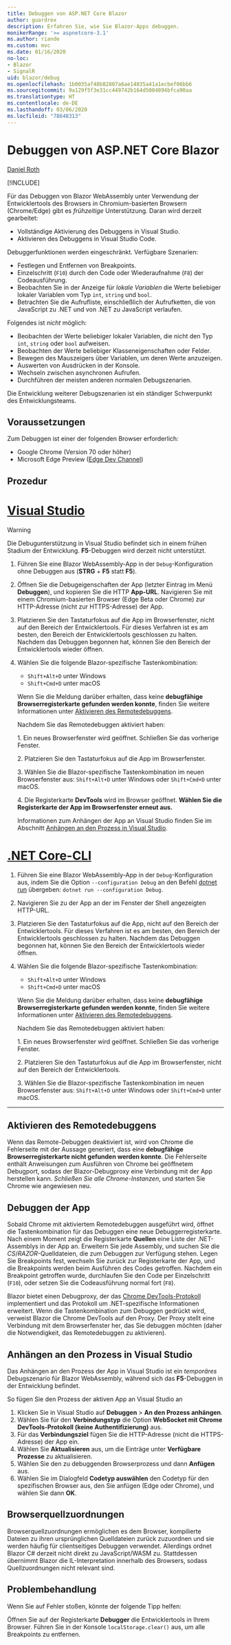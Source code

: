 ```yaml
---
title: Debuggen von ASP.NET Core Blazor
author: guardrex
description: Erfahren Sie, wie Sie Blazor-Apps debuggen.
monikerRange: '>= aspnetcore-3.1'
ms.author: riande
ms.custom: mvc
ms.date: 01/16/2020
no-loc:
- Blazor
- SignalR
uid: blazor/debug
ms.openlocfilehash: 1b0035af48b82807a6ae14835a41a1ecbef06bb6
ms.sourcegitcommit: 9a129f5f3e31cc449742b164d5004894bfca90aa
ms.translationtype: HT
ms.contentlocale: de-DE
ms.lasthandoff: 03/06/2020
ms.locfileid: "78648313"
---
```

# <a name="debug-aspnet-core-blazor"></a>Debuggen von ASP.NET Core Blazor

[Daniel Roth](https://github.com/danroth27)

[!INCLUDE[](~/includes/blazorwasm-preview-notice.md)]

Für das Debuggen von Blazor WebAssembly unter Verwendung der Entwicklertools des Browsers in Chromium-basierten Browsern (Chrome/Edge) gibt es *frühzeitige* Unterstützung. Daran wird derzeit gearbeitet:

* Vollständige Aktivierung des Debuggens in Visual Studio.
* Aktivieren des Debuggens in Visual Studio Code.

Debuggerfunktionen werden eingeschränkt. Verfügbare Szenarien:

* Festlegen und Entfernen von Breakpoints.
* Einzelschritt (`F10`) durch den Code oder Wiederaufnahme (`F8`) der Codeausführung.
* Beobachten Sie in der Anzeige für *lokale Variablen* die Werte beliebiger lokaler Variablen vom Typ `int`, `string` und `bool`.
* Betrachten Sie die Aufrufliste, einschließlich der Aufrufketten, die von JavaScript zu .NET und von .NET zu JavaScript verlaufen.

Folgendes ist *nicht* möglich:

* Beobachten der Werte beliebiger lokaler Variablen, die nicht den Typ `int`, `string` oder `bool` aufweisen.
* Beobachten der Werte beliebiger Klasseneigenschaften oder Felder.
* Bewegen des Mauszeigers über Variablen, um deren Werte anzuzeigen.
* Auswerten von Ausdrücken in der Konsole.
* Wechseln zwischen asynchronen Aufrufen.
* Durchführen der meisten anderen normalen Debugszenarien.

Die Entwicklung weiterer Debugszenarien ist ein ständiger Schwerpunkt des Entwicklungsteams.

## <a name="prerequisites"></a>Voraussetzungen

Zum Debuggen ist einer der folgenden Browser erforderlich:

* Google Chrome (Version 70 oder höher)
* Microsoft Edge Preview ([Edge Dev Channel](https://www.microsoftedgeinsider.com))

## <a name="procedure"></a>Prozedur

# <a name="visual-studio"></a>[Visual Studio](#tab/visual-studio)

> [!WARNING]
> Die Debugunterstützung in Visual Studio befindet sich in einem frühen Stadium der Entwicklung. **F5**-Debuggen wird derzeit nicht unterstützt.

1. Führen Sie eine Blazor WebAssembly-App in der `Debug`-Konfiguration ohne Debuggen aus (**STRG** + **F5** statt **F5**).
1. Öffnen Sie die Debugeigenschaften der App (letzter Eintrag im Menü **Debuggen**), und kopieren Sie die HTTP **App-URL**. Navigieren Sie mit einem Chromium-basierten Browser (Edge Beta oder Chrome) zur HTTP-Adresse (nicht zur HTTPS-Adresse) der App.
1. Platzieren Sie den Tastaturfokus auf die App im Browserfenster, nicht auf den Bereich der Entwicklertools. Für dieses Verfahren ist es am besten, den Bereich der Entwicklertools geschlossen zu halten. Nachdem das Debuggen begonnen hat, können Sie den Bereich der Entwicklertools wieder öffnen.
1. Wählen Sie die folgende Blazor-spezifische Tastenkombination:

   * `Shift+Alt+D` unter Windows
   * `Shift+Cmd+D` unter macOS

   Wenn Sie die Meldung darüber erhalten, dass keine **debugfähige Browserregisterkarte gefunden werden konnte**, finden Sie weitere Informationen unter [Aktivieren des Remotedebuggens](#enable-remote-debugging).
   
   Nachdem Sie das Remotedebuggen aktiviert haben:
   
   1\. Ein neues Browserfenster wird geöffnet. Schließen Sie das vorherige Fenster.

   2\. Platzieren Sie den Tastaturfokus auf die App im Browserfenster.

   3\. Wählen Sie die Blazor-spezifische Tastenkombination im neuen Browserfenster aus: `Shift+Alt+D` unter Windows oder `Shift+Cmd+D` unter macOS.

   4\. Die Registerkarte **DevTools** wird im Browser geöffnet. **Wählen Sie die Registerkarte der App im Browserfenster erneut aus.**

   Informationen zum Anhängen der App an Visual Studio finden Sie im Abschnitt [Anhängen an den Prozess in Visual Studio](#attach-to-process-in-visual-studio).

# <a name="net-core-cli"></a>[.NET Core-CLI](#tab/netcore-cli/)

1. Führen Sie eine Blazor WebAssembly-App in der `Debug`-Konfiguration aus, indem Sie die Option `--configuration Debug` an den Befehl [dotnet run](/dotnet/core/tools/dotnet-run) übergeben: `dotnet run --configuration Debug`.
1. Navigieren Sie zu der App an der im Fenster der Shell angezeigten HTTP-URL.
1. Platzieren Sie den Tastaturfokus auf die App, nicht auf den Bereich der Entwicklertools. Für dieses Verfahren ist es am besten, den Bereich der Entwicklertools geschlossen zu halten. Nachdem das Debuggen begonnen hat, können Sie den Bereich der Entwicklertools wieder öffnen.
1. Wählen Sie die folgende Blazor-spezifische Tastenkombination:

   * `Shift+Alt+D` unter Windows
   * `Shift+Cmd+D` unter macOS

   Wenn Sie die Meldung darüber erhalten, dass keine **debugfähige Browserregisterkarte gefunden werden konnte**, finden Sie weitere Informationen unter [Aktivieren des Remotedebuggens](#enable-remote-debugging).
   
   Nachdem Sie das Remotedebuggen aktiviert haben:
   
   1\. Ein neues Browserfenster wird geöffnet. Schließen Sie das vorherige Fenster.

   2\. Platzieren Sie den Tastaturfokus auf die App im Browserfenster, nicht auf den Bereich der Entwicklertools.

   3\. Wählen Sie die Blazor-spezifische Tastenkombination im neuen Browserfenster aus: `Shift+Alt+D` unter Windows oder `Shift+Cmd+D` unter macOS.

---

## <a name="enable-remote-debugging"></a>Aktivieren des Remotedebuggens

Wenn das Remote-Debuggen deaktiviert ist, wird von Chrome die Fehlerseite mit der Aussage generiert, dass eine **debugfähige Browserregisterkarte nicht gefunden werden konnte**. Die Fehlerseite enthält Anweisungen zum Ausführen von Chrome bei geöffnetem Debugport, sodass der Blazor-Debugproxy eine Verbindung mit der App herstellen kann. *Schließen Sie alle Chrome-Instanzen*, und starten Sie Chrome wie angewiesen neu.

## <a name="debug-the-app"></a>Debuggen der App

Sobald Chrome mit aktiviertem Remotedebuggen ausgeführt wird, öffnet die Tastenkombination für das Debuggen eine neue Debuggerregisterkarte. Nach einem Moment zeigt die Registerkarte **Quellen** eine Liste der .NET-Assemblys in der App an. Erweitern Sie jede Assembly, und suchen Sie die *CS*/*RAZOR*-Quelldateien, die zum Debuggen zur Verfügung stehen. Legen Sie Breakpoints fest, wechseln Sie zurück zur Registerkarte der App, und die Breakpoints werden beim Ausführen des Codes getroffen. Nachdem ein Breakpoint getroffen wurde, durchlaufen Sie den Code per Einzelschritt (`F10`), oder setzen Sie die Codeausführung normal fort (`F8`).

Blazor bietet einen Debugproxy, der das [Chrome DevTools-Protokoll](https://chromedevtools.github.io/devtools-protocol/) implementiert und das Protokoll um .NET-spezifische Informationen erweitert. Wenn die Tastenkombination zum Debuggen gedrückt wird, verweist Blazor die Chrome DevTools auf den Proxy. Der Proxy stellt eine Verbindung mit dem Browserfenster her, das Sie debuggen möchten (daher die Notwendigkeit, das Remotedebuggen zu aktivieren).

## <a name="attach-to-process-in-visual-studio"></a>Anhängen an den Prozess in Visual Studio

Das Anhängen an den Prozess der App in Visual Studio ist ein *temporäres* Debugszenario für Blazor WebAssembly, während sich das **F5**-Debuggen in der Entwicklung befindet.

So fügen Sie den Prozess der aktiven App an Visual Studio an

1. Klicken Sie in Visual Studio auf **Debuggen** > **An den Prozess anhängen**.
1. Wählen Sie für den **Verbindungstyp** die Option **WebSocket mit Chrome DevTools-Protokoll (keine Authentifizierung)** aus.
1. Für das **Verbindungsziel** fügen Sie die HTTP-Adresse (nicht die HTTPS-Adresse) der App ein.
1. Wählen Sie **Aktualisieren** aus, um die Einträge unter **Verfügbare Prozesse** zu aktualisieren.
1. Wählen Sie den zu debuggenden Browserprozess und dann **Anfügen** aus.
1. Wählen Sie im Dialogfeld **Codetyp auswählen** den Codetyp für den spezifischen Browser aus, den Sie anfügen (Edge oder Chrome), und wählen Sie dann **OK**.

## <a name="browser-source-maps"></a>Browserquellzuordnungen

Browserquellzuordnungen ermöglichen es dem Browser, kompilierte Dateien zu ihren ursprünglichen Quelldateien zurück zuzuordnen und sie werden häufig für clientseitiges Debuggen verwendet. Allerdings ordnet Blazor C# derzeit nicht direkt zu JavaScript/WASM zu. Stattdessen übernimmt Blazor die IL-Interpretation innerhalb des Browsers, sodass Quellzuordnungen nicht relevant sind.

## <a name="troubleshoot"></a>Problembehandlung

Wenn Sie auf Fehler stoßen, könnte der folgende Tipp helfen:

Öffnen Sie auf der Registerkarte **Debugger** die Entwicklertools in Ihrem Browser. Führen Sie in der Konsole `localStorage.clear()` aus, um alle Breakpoints zu entfernen.
